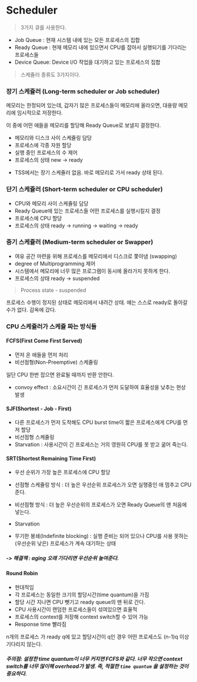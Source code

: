 # Scheduler

>  3가지 큐를 사용한다.

- Job Queue : 현재 시스템 내에 있는 모든 프로세스의 집합
- Ready Queue : 현재 메모리 내에 있으면서 CPU를 잡아서 실행되기를 기다리는 프로세스들
- Device Queue: Device I/O 작업을 대기하고 있는 프로세스의 집합



>  스케쥴러 종류도 3가지이다.

### 장기 스케쥴러 (Long-term scheduler or Job scheduler)

메모리는 한정되어 있는데, 갑자기 많은 프로세스들이 메모리에 올라오면, 대용량 메모리에 임시적으로 저장한다.

이 중에 어떤 애들을 메모리를 할당해 Ready Queue로 보낼지 결정한다.

- 메모리와 디스크 사이 스케쥴링 담당
- 프로세스에 각종 자원 할당
- 실행 중인 프로세스의 수 제어
- 프로세스의 상태 new -> ready

* TSS에서는 장기 스케쥴러 없음. 바로 메모리로 가서 ready 상태 된다.



### 단기 스케쥴러 (Short-term scheduler or CPU scheduler)

- CPU와 메모리 사이 스케쥴링 담당
- Ready Queue에 있는 프로세스들 어떤 프로세스를 실행시킬지 결정
- 프로세스에 CPU 할당
- 프로세스의 상태 ready -> running -> waiting -> ready



### 중기 스케쥴러 (Medium-term scheduler or Swapper)

- 여유 공간 마련을 위해 프로세스를 메모리에서 디스크로 쫓아냄 (swapping)
- degree of Multiprogramming 제어
- 시스템에서 메모리에 너무 많은 프로그램이 동시에 올라가지 못하게 한다.
- 프로세스의 상태 ready -> suspended



> Process state - suspended

프로세스 수행이 정지된 상태로 메모리에서 내려간 상태. 얘는 스스로 ready로 돌아갈 수가 없다. 감옥에 갔다.



### CPU 스케쥴러가 스케쥴 짜는 방식들



#### FCFS(First Come First Served)

- 먼저 온 애들을 먼저 처리
- 비선점형(Non-Preemptive) 스케쥴링

일단 CPU 한번 잡으면 완료될 때까지 반환 안한다.

- convoy effect : 소요시간이 긴 프로세스가 먼저 도달하여 효율성을 낮추는 현상 발생

#### SJF(Shortest - Job - First)

- 다른 프로세스가 먼저 도착해도 CPU burst time이 짧은 프로세스에게 CPU를 먼저 할당
- 비선점형 스케쥴링
- Starvation : 사용시간이 긴 프로세스는 거의 영원히 CPU를 못 받고 굶어 죽는다.

#### SRT(Shortest Remaining Time First)

- 우선 순위가 가장 높은 프로세스에 CPU 할당
- 선점형 스케쥴링 방식 : 더 높은 우선순위 프로세스가 오면 실행중인 애 멈추고 CPU 준다.
- 비선점형 방식 : 더 높은 우선순위의 프로세스가 오면 Ready Queue의 맨 처음에 넣는다.

- Starvation
- 무기한 봉쇄(Indefinite blocking) : 실행 준비는 되어 있으나 CPU를 사용 못하는(우선순위 낮은) 프로세스가 계속 대기하는 상태

##### -> 해결책 : aging 오래 기다리면 우선순위 높여준다.

#### Round Robin

- 현대적임
- 각 프로세스는 동일한 크기의 할당시간(time quantum)을 가짐
- 할당 시간 지나면 CPU 뺏기고 ready queue의 맨 뒤로 간다.
- CPU 사용시간이 랜덤한 프로세스들이 섞여있으면 효율적
- 프로세스의 context를 저장해 context switch할 수 있어 가능
- Response time 빨라짐

n개의 프로세스 가 ready q에 있고 할당시간이 q인 경우 어떤 프로세스도 (n-1)q 이상 기다리지 않는다.

##### 주의점: 설정한 time quantum이 너무 커지면 FCFS와 같다. 너무 작으면 context switch를 너무 많이해  overhead가 발생. 즉, 적절한 `time quantum` 을 설정하는 것이 중요하다.

